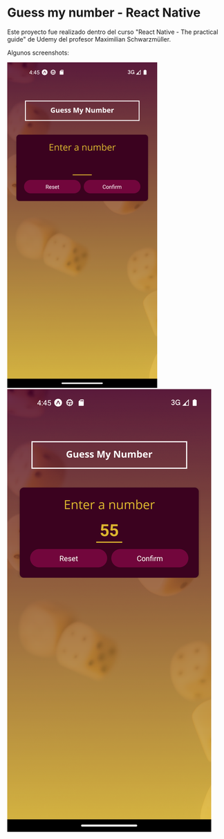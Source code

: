 # Guess my number - React Native

Este proyecto fue realizado dentro del curso "React Native - The practical guide" de Udemy del profesor Maximilian Schwarzmüller.

Algunos screenshots:

![beggining](assets/screenshots/beggining.png)
![pick-number](/assets//screenshots/pick-number.png)

